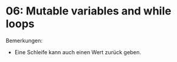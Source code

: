 # 06: Mutable variables and while loops

Bemerkungen:
- Eine Schleife kann auch einen Wert zurück geben.


